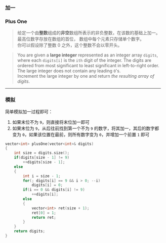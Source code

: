 ### 加一
### Plus One

> 给定一个由**整数**组成的**非空**数组所表示的非负整数，在该数的基础上加一。  
> 最高位数字存放在数组的首位， 数组中每个元素只存储单个数字。  
> 你可以假设除了整数 0 之外，这个整数不会以零开头。  

> You are given a **large integer** represented as an integer array `digits`, where each `digits[i]` is the `ith` digit of the integer. The digits are ordered from most significant to least significant in left-to-right order. The large integer does not contain any leading `0`'s.  
> Increment the large integer by one and return *the resulting array of digits*.  

----------

### 模拟

简单模拟加一过程即可：
1. 如果末位不为 `9`，则直接将末位加一即可
2. 如果末位为 `9`，从后往前找到第一个不为 `9` 的数字，将其加一，其后的数字都变为 `0`，如果该位置在最前，则所有数字变为 `0`，并增加一个前置 `1` 即可

```cpp
vector<int> plusOne(vector<int>& digits) 
{
    int size = digits.size();
    if(digits[size - 1] != 9)
        ++digits[size - 1];
    else
    {
        int i = size - 1;
        for(; digits[i] == 9 && i > 0; --i)
            digits[i] = 0;
        if(i == 0 && digits[i] != 9)
            ++digits[i];
        else
        {
            vector<int> ret(size + 1);
            ret[0] = 1;
            return ret;
        }
    }
    return digits;
}
```
